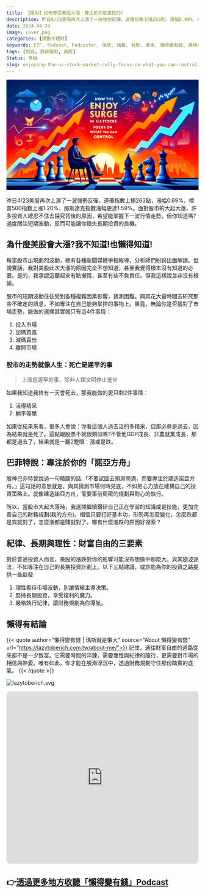 ```yaml
---
title: 【理財】如何享受美股大漲：專注於你能掌控的!
description: 昨日4/23美股再次上演了一波強勢反彈，道瓊指數上揚263點，漲幅0.69%、標普500指數上漲1.20%、那斯達克指數漲幅更達1.59%。面對股市的大起大落，許多投資人總忍不住去探究背後的原因，希望能掌握下一波行情走勢。但你知道嗎?過度關注短期波動，反而可能讓你錯失長期投資的良機。
date: 2024-04-24
image: cover.png
categories: [規劃不理財]
keywords: ETF, Podcast, Podcaster, 保險, 儲蓄, 台股, 基金, 懶得變有錢, 房地產, 投資, 投資理財, 支出, 收入, 理財, 理財規劃, 瑪斯理財兩三事, 稅務, 總體經濟, 美股, 職涯心得, 股利收入, 複委託, 記帳, 讀書心得, 財務規劃, 財商, 貸款, 資產配置, 退休規劃, 開源節流
tags: [投資, 投資理財, 美股]
Status: 草稿
slug: enjoying-the-us-stock-market-rally-focus-on-what-you-can-control
---
```

![](cover.png)

昨日4/23美股再次上演了一波強勢反彈，道瓊指數上揚263點，漲幅0.69%、標普500指數上漲1.20%、那斯達克指數漲幅更達1.59%。面對股市的大起大落，許多投資人總忍不住去探究背後的原因，希望能掌握下一波行情走勢。但你知道嗎?過度關注短期波動，反而可能讓你錯失長期投資的良機。

## 為什麼美股會大漲?我不知道!也懶得知道!

每當股市出現劇烈波動，總有各種新聞媒體爭相報導，分析師們紛紛出面解讀。但說實話，我對美股此次大漲的原因完全不想知道，甚至我覺得根本沒有知道的必要。是的，我承認這聽起來有點懶惰，甚至有些不負責任。但我這樣說並非沒有根據。

股市的短期波動往往受到各種複雜因素影響，預測困難。與其花大量時間去研究那些不確定的訊息，不如專注在自己能夠掌控的事物上。畢竟，無論你是否猜對了市場走勢，能做的選擇其實就只有這4件事情：

1. 投入市場
2. 加碼買進
3. 減碼賣出
4. 離開市場

### 股市的走勢就像人生：死亡是遲早的事

> 上漲是遲早的事，除非人類文明停止進步
> 

如果我知道我終有一天會死去，那我能做的更只剩2件事情：

1. 活得精采
2. 躺平等屎

如果從結果來看，很多人會說：你看這個人過去活的多精采，但那必竟是過去，因為結果就是死了。這點跟股票不就很類似嗎?不管他GDP成長、非農就業成長，那都是過去了，結果就是一翻2瞪眼：漲或是跌。

## 巴菲特說：專注於你的「諾亞方舟」

股神巴菲特曾說過一句精闢的話:「不要試圖去預測雨滴，而要專注於建造諾亞方舟。」這句話的意思就是，與其猜測市場何時見底，不如把心力放在建構自己的投資策略上。就像建造諾亞方舟，需要事前周密的規劃與耐心的執行。

所以，當股市大起大落時，我選擇繼續鑽研自己正在學習的知識或是技能，更加完善自己的財務規劃(我的方舟)。相信只要打好基本功，形勢再怎麼變化，怎麼跌都是買就對了，怎麼漲都是賺就對了。哪有什麼漲跌的原因好探索？

## 紀律、長期與理性：財富自由的三要素

對於普通投資人而言，美股的漲跌對你的影響可能沒有想像中那麼大。與其隨波逐流，不如專注在自己的長期投資計劃上。以下三點建議，或許能為你的投資之路提供一些啟發:

1. 理性看待市場波動，別讓情緒主導決策。
2. 堅持長期投資，享受複利的魔力。
3. 嚴格執行紀律，讓財務規劃為你導航。

## 懶得有結論


{{< quote author="懶得變有錢 | 瑪斯就是懶大" source="About 懶得變有錢" url="https://lazytoberich.com.tw/about-me/">}}
記住，通往財富自由的道路從來都不是一夕致富。它需要時間的淬鍊，需要理性與紀律的隨行，更需要對市場的相信與熱愛。唯有如此，你才能在股海浮沉中，透過財務規劃守住那份踏實的底氣。
{{< /quote >}}


![lazytoberich.svg](%E3%80%90%E7%90%86%E8%B2%A1%E3%80%91%E5%A6%82%E4%BD%95%E4%BA%AB%E5%8F%97%E7%BE%8E%E8%82%A1%E5%A4%A7%E6%BC%B2%EF%BC%9A%E5%B0%88%E6%B3%A8%E6%96%BC%E4%BD%A0%E8%83%BD%E6%8E%8C%E6%8E%A7%E7%9A%84!%20bbda0870375541d4b796b1610d13c0a2/lazytoberich.svg)


<iframe id="embedPlayer" src="https://embed.podcasts.apple.com/us/podcast/%E6%87%B6%E5%BE%97%E8%AE%8A%E6%9C%89%E9%8C%A2/id1707756115?itsct=podcast_box_player&amp;itscg=30200&amp;ls=1&amp;theme=auto" height="450px" frameborder="0" sandbox="allow-forms allow-popups allow-same-origin allow-scripts allow-top-navigation-by-user-activation" allow="autoplay *; encrypted-media *; clipboard-write" style="width: 100%; max-width: 660px; overflow: hidden; border-radius: 10px; transform: translateZ(0px); animation: 2s ease 0s 6 normal none running loading-indicator; background-color: rgb(228, 228, 228);"></iframe>


## 👉[透過更多地方收聽「懶得變有錢」Podcast](https://solink.soundon.fm/lazytoberich)